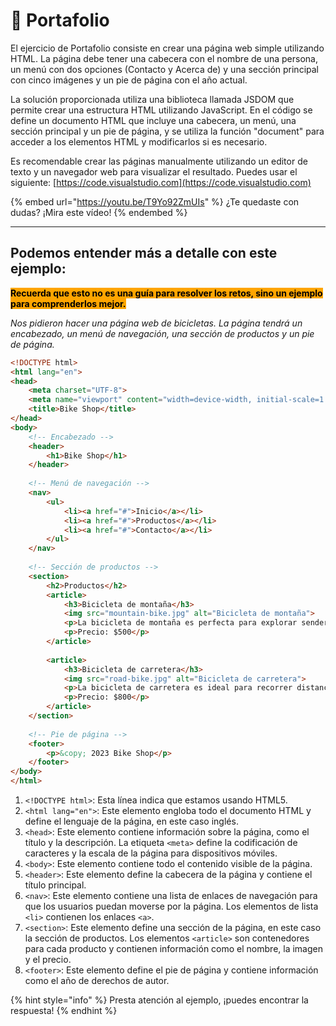 # 📎 Portafolio

El ejercicio de Portafolio consiste en crear una página web simple utilizando HTML. La página debe tener una cabecera con el nombre de una persona, un menú con dos opciones (Contacto y Acerca de) y una sección principal con cinco imágenes y un pie de página con el año actual.

La solución proporcionada utiliza una biblioteca llamada JSDOM que permite crear una estructura HTML utilizando JavaScript. En el código se define un documento HTML que incluye una cabecera, un menú, una sección principal y un pie de página, y se utiliza la función "document" para acceder a los elementos HTML y modificarlos si es necesario.

Es recomendable crear las páginas manualmente utilizando un editor de texto y un navegador web para visualizar el resultado. Puedes usar el siguiente: [https://code.visualstudio.com](https://code.visualstudio.com)

{% embed url="https://youtu.be/T9Yo92ZmUIs" %}
¿Te quedaste con dudas? ¡Mira este vídeo!
{% endembed %}

***

## Podemos entender más a detalle con este ejemplo:

<mark style="background-color:orange;">**Recuerda que esto no es una guía para resolver los retos, sino un ejemplo para comprenderlos mejor.**</mark>

_Nos pidieron hacer una página web de bicicletas. La página tendrá un encabezado, un menú de navegación, una sección de productos y un pie de página._&#x20;

```html
<!DOCTYPE html>
<html lang="en">
<head>
    <meta charset="UTF-8">
    <meta name="viewport" content="width=device-width, initial-scale=1.0">
    <title>Bike Shop</title>
</head>
<body>
    <!-- Encabezado -->
    <header>
        <h1>Bike Shop</h1>
    </header>
    
    <!-- Menú de navegación -->
    <nav>
        <ul>
            <li><a href="#">Inicio</a></li>
            <li><a href="#">Productos</a></li>
            <li><a href="#">Contacto</a></li>
        </ul>
    </nav>
    
    <!-- Sección de productos -->
    <section>
        <h2>Productos</h2>
        <article>
            <h3>Bicicleta de montaña</h3>
            <img src="mountain-bike.jpg" alt="Bicicleta de montaña">
            <p>La bicicleta de montaña es perfecta para explorar senderos y caminos en la naturaleza.</p>
            <p>Precio: $500</p>
        </article>
        
        <article>
            <h3>Bicicleta de carretera</h3>
            <img src="road-bike.jpg" alt="Bicicleta de carretera">
            <p>La bicicleta de carretera es ideal para recorrer distancias largas a altas velocidades.</p>
            <p>Precio: $800</p>
        </article>
    </section>
    
    <!-- Pie de página -->
    <footer>
        <p>&copy; 2023 Bike Shop</p>
    </footer>
</body>
</html>
```

1. `<!DOCTYPE html>`: Esta línea indica que estamos usando HTML5.
2. `<html lang="en">`: Este elemento engloba todo el documento HTML y define el lenguaje de la página, en este caso inglés.
3. `<head>`: Este elemento contiene información sobre la página, como el título y la descripción. La etiqueta `<meta>` define la codificación de caracteres y la escala de la página para dispositivos móviles.
4. `<body>`: Este elemento contiene todo el contenido visible de la página.
5. `<header>`: Este elemento define la cabecera de la página y contiene el título principal.
6. `<nav>`: Este elemento contiene una lista de enlaces de navegación para que los usuarios puedan moverse por la página. Los elementos de lista `<li>` contienen los enlaces `<a>`.
7. `<section>`: Este elemento define una sección de la página, en este caso la sección de productos. Los elementos `<article>` son contenedores para cada producto y contienen información como el nombre, la imagen y el precio.
8. `<footer>`: Este elemento define el pie de página y contiene información como el año de derechos de autor.

{% hint style="info" %}
Presta atención al ejemplo, ¡puedes encontrar la respuesta!
{% endhint %}
